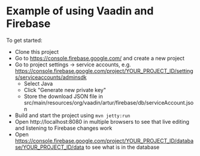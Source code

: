 Example of using Vaadin and Firebase
==============

To get started:
* Clone this project
* Go to https://console.firebase.google.com/ and create a new project
* Go to project settings -> service accounts, e.g. https://console.firebase.google.com/project/YOUR_PROJECT_ID/settings/serviceaccounts/adminsdk
  * Select Java
  * Click "Generate new private key"
  * Store the download JSON file in src/main/resources/org/vaadin/artur/firebase/db/serviceAccount.json
* Build and start the project using `mvn jetty:run`
* Open http://localhost:8080 in multiple browsers to see that live editing and listening to Firebase changes work
* Open https://console.firebase.google.com/project/YOUR_PROJECT_ID/database/YOUR_PROJECT_ID/data to see what is in the database